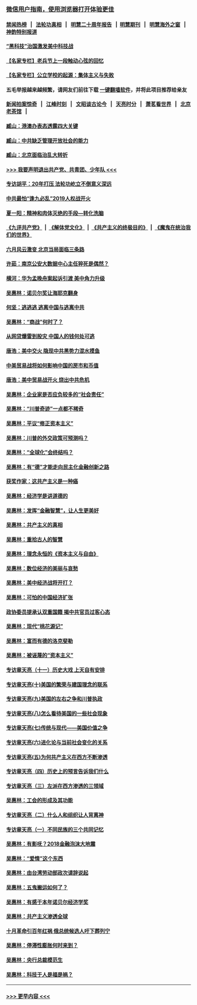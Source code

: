 ### [微信用户指南，使用浏览器打开体验更佳](https://github.com/gfw-breaker/banned-news1/blob/master/indexes/wechat-guide.md?t=0)
#### [禁闻热榜](热点新闻.md?t=0)  &nbsp;&nbsp;|&nbsp;&nbsp; [法轮功真相](https://github.com/gfw-breaker/truth/blob/master/README.md?t=0) &nbsp;&nbsp;|&nbsp;&nbsp; [明慧二十周年报告](https://github.com/gfw-breaker/mh-reports/blob/master/README.md?t=0) &nbsp;&nbsp;|&nbsp;&nbsp;[明慧期刊](https://github.com/gfw-breaker/mh-qikan) &nbsp;&nbsp;|&nbsp;&nbsp; [明慧海外之窗](https://github.com/gfw-breaker/mh-news/blob/master/README.md?t=0) &nbsp;&nbsp;|&nbsp;&nbsp; [神韵特别报道](https://github.com/gfw-breaker/mh-news/blob/master/shenyun.md?t=0)
#### [“黑科技”治国激发美中科技战](../pages/nsc423/n11638056.md?t=02070402) 
#### [【名家专栏】老兵节上一段触动心弦的回忆](../pages/nsc423/n11646016.md?t=02070402) 
#### [【名家专栏】公立学校的起源：集体主义与失败](../pages/nsc423/n11601833.md?t=02070402) 
#### 五毛举报越来越频繁，请网友们前往下载 [一键翻墙软件](https://github.com/gfw-breaker/ssr-accounts)，并将此项目推荐给亲友
#### [新闻拍案惊奇](https://github.com/gfw-breaker/banned-news1/blob/master/pages/link4.md) &nbsp;&nbsp;|&nbsp;&nbsp; [江峰时刻](https://github.com/gfw-breaker/banned-news1/blob/master/pages/link4.md) &nbsp;&nbsp;|&nbsp;&nbsp; [文昭谈古论今](https://github.com/gfw-breaker/banned-news1/blob/master/pages/link4.md) &nbsp;&nbsp;|&nbsp;&nbsp; [天亮时分](https://github.com/gfw-breaker/banned-news1/blob/master/pages/link4.md) &nbsp;&nbsp;|&nbsp;&nbsp; [萧茗看世界](https://github.com/gfw-breaker/banned-news1/blob/master/pages/link4.md) &nbsp;&nbsp;|&nbsp;&nbsp; [北京老茶馆](https://github.com/gfw-breaker/banned-news1/blob/master/pages/link4.md) &nbsp;&nbsp;|&nbsp;&nbsp; 
#### [臧山：港澳办表态透露四大关键](../pages/nsc423/n11421628.md?t=02070402) 
#### [臧山：中共缺乏管理开放社会的能力](../pages/nsc423/n11407457.md?t=02070402) 
#### [臧山：北京面临治乱大转折](../pages/nsc423/n11406895.md?t=02070402) 
#### [>>> 我要声明退出共产党、共青团、少年队 <<<](https://github.com/begood0513/goodnews/blob/master/quit/letter.md) 
#### [专访胡平：20年打压 法轮功屹立不倒意义深远](../pages/nsc423/n11398800.md?t=02070402) 
#### [中共最怕“逢九必乱”2019人权战开火](../pages/nsc423/n11385248.md?t=02070402) 
#### [夏一阳：精神和肉体灭绝的手段—转化洗脑](../pages/nsc423/n11368250.md?t=02070402) 
#### [《九评共产党》](https://github.com/begood0513/9ping.md/blob/master/README.md) &nbsp;|&nbsp; [《解体党文化》](../../../../jtdwh.md/blob/master/README.md)  &nbsp;|&nbsp; [《共产主义的终极目的》](../../../../gczydzjmd.md/blob/master/README.md) &nbsp;|&nbsp; [《魔鬼在统治我们的世界》](../../../../mgztzwmdsj.md/blob/master/README.md) 
#### [六月风云激变 北京当局面临三条路](../pages/nsc423/n11313668.md?t=02070402) 
#### [许茹：南京公安大数据中心主任猝死是偶然？](../pages/nsc423/n11064744.md?t=02070402) 
#### [横河：华为孟晚舟案起诉引渡 美中角力升级](../pages/nsc423/n11027230.md?t=02070402) 
#### [吴惠林：诺贝尔奖让海耶克翻身](../pages/nsc423/n10890049.md?t=02070402) 
#### [何坚：逃逃逃 逃离中国与逃离中共](../pages/nsc423/n10592891.md?t=02070402) 
#### [吴惠林：“商战”何时了？](../pages/nsc423/n10573558.md?t=02070402) 
#### [从网贷爆雷到股灾 中国人的钱何处可逃](../pages/nsc423/n10572800.md?t=02070402) 
#### [唐浩：美中交火 隐现中共黑势力混水摸鱼](../pages/nsc423/n10544040.md?t=02070402) 
#### [中美贸易战将如何影响中国的房市和币值](../pages/nsc423/n10543697.md?t=02070402) 
#### [唐浩：美中贸易战开火 烧出中共危机](../pages/nsc423/n10540126.md?t=02070402) 
#### [吴惠林：企业家是否应负较多的“社会责任”](../pages/nsc423/n10535022.md?t=02070402) 
#### [吴惠林：“川普奇迹”一点都不稀奇](../pages/nsc423/n10512808.md?t=02070402) 
#### [吴惠林：平议“修正资本主义”](../pages/nsc423/n10495724.md?t=02070402) 
#### [吴惠林：川普的外交政策可预测吗？](../pages/nsc423/n10462387.md?t=02070402) 
#### [吴惠林：“全球化”会终结吗？](../pages/nsc423/n10452838.md?t=02070402) 
#### [吴惠林：有“德”才能走向民主化金融创新之路](../pages/nsc423/n10432292.md?t=02070402) 
#### [获奖作家：这共产主义是一种癌](../pages/nsc423/n10431541.md?t=02070402) 
#### [吴惠林：经济学是讲道德的](../pages/nsc423/n10398014.md?t=02070402) 
#### [吴惠林：发挥“金融智慧”，让人生更美好](../pages/nsc423/n10375019.md?t=02070402) 
#### [吴惠林：共产主义的真相](../pages/nsc423/n10351394.md?t=02070402) 
#### [吴惠林：重拾古人的智慧](../pages/nsc423/n10337691.md?t=02070402) 
#### [吴惠林：理念永恒的《资本主义与自由》](../pages/nsc423/n10316274.md?t=02070402) 
#### [吴惠林：数位经济的美丽与哀愁](../pages/nsc423/n10292946.md?t=02070402) 
#### [吴惠林：美中经济战将开打？](../pages/nsc423/n10258825.md?t=02070402) 
#### [吴惠林：可怕的中国经济扩张](../pages/nsc423/n10219147.md?t=02070402) 
#### [政协委员提承认双重国籍 揭中共官员过客心态](../pages/nsc423/n10208809.md?t=02070402) 
#### [吴惠林：现代“桃花源记”](../pages/nsc423/n10185234.md?t=02070402) 
#### [吴惠林：富而有德的洛克斐勒](../pages/nsc423/n10142264.md?t=02070402) 
#### [吴惠林：被诬蔑的“资本主义”](../pages/nsc423/n10124816.md?t=02070402) 
#### [专访章天亮（十一）历史大戏 上天自有安排](../pages/nsc423/n10094905.md?t=02070402) 
#### [专访章天亮(十)美国的繁荣与建国理念的联系](../pages/nsc423/n10094899.md?t=02070402) 
#### [专访章天亮(九)美国的左右之争和川普执政](../pages/nsc423/n10094889.md?t=02070402) 
#### [专访章天亮(八)怎么看待美国的一些社会现象](../pages/nsc423/n10094857.md?t=02070402) 
#### [专访章天亮(七)传统与现代——美国价值之争](../pages/nsc423/n10093140.md?t=02070402) 
#### [专访章天亮(六)进化论与当前社会变化的关系](../pages/nsc423/n10092036.md?t=02070402) 
#### [专访章天亮(五)为何共产主义在西方不断渗透](../pages/nsc423/n10083620.md?t=02070402) 
#### [专访章天亮（四）历史上的预言告诉我们什么](../pages/nsc423/n10083606.md?t=02070402) 
#### [专访章天亮（三）左派在西方渗透的三领域](../pages/nsc423/n10081115.md?t=02070402) 
#### [吴惠林：工会的形成及其功能](../pages/nsc423/n10080633.md?t=02070402) 
#### [专访章天亮（二）什么人和组织让人背离神](../pages/nsc423/n10076637.md?t=02070402) 
#### [专访章天亮（一）不同民族的三个共同记忆](../pages/nsc423/n10074188.md?t=02070402) 
#### [吴惠林：有影呒？2018金融泡沫大地震](../pages/nsc423/n10040534.md?t=02070402) 
#### [吴惠林：“爱情”这个东西](../pages/nsc423/n10019423.md?t=02070402) 
#### [吴惠林：由台湾劳动部政次请辞说起](../pages/nsc423/n9979679.md?t=02070402) 
#### [吴惠林：五鬼搬运如何了？](../pages/nsc423/n9925338.md?t=02070402) 
#### [吴惠林：有感于本年诺贝尔经济学奖](../pages/nsc423/n9871883.md?t=02070402) 
#### [吴惠林：共产主义渗透全球](../pages/nsc423/n9812748.md?t=02070402) 
#### [十月革命引百年红祸 俄总统候选人吁下葬列宁](../pages/nsc423/n9810182.md?t=02070402) 
#### [吴惠林：停滞性膨胀何时来到？](../pages/nsc423/n9764136.md?t=02070402) 
#### [吴惠林：央行总裁模范生](../pages/nsc423/n9728134.md?t=02070402) 
#### [吴惠林：科技于人是福是祸？](../pages/nsc423/n9672982.md?t=02070402) 

----
#### [ >>> 更早内容 <<< ](../indexes/nsc423-earlier.md)
